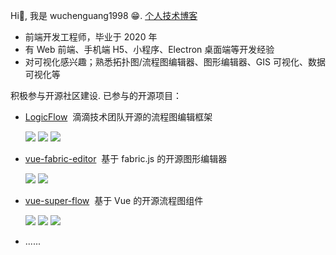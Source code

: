 Hi👋, 我是 wuchenguang1998 😁. [个人技术博客](https://wuchenguang1998.github.io/)

- 前端开发工程师，毕业于 2020 年
- 有 Web 前端、手机端 H5、小程序、Electron 桌面端等开发经验
- 对可视化感兴趣；熟悉拓扑图/流程图编辑器、图形编辑器、GIS 可视化、数据可视化等

积极参与开源社区建设. 已参与的开源项目：

- <div><a href="https://github.com/didi/LogicFlow">LogicFlow</a>&nbsp;&nbsp;滴滴技术团队开源的流程图编辑框架</div>

  ![](https://img.shields.io/github/stars/didi/LogicFlow?style=plastic) ![](https://img.shields.io/github/forks/didi/LogicFlow?style=plastic) ![](https://img.shields.io/npm/dm/@logicflow/core?style=plastic)

- <div><a href="https://github.com/nihaojob/vue-fabric-editor">vue-fabric-editor</a>&nbsp;&nbsp;基于 fabric.js 的开源图形编辑器</div>

  ![](https://img.shields.io/github/stars/nihaojob/vue-fabric-editor?style=plastic) ![](https://img.shields.io/github/forks/nihaojob/vue-fabric-editor?style=plastic)

- <div><a href="https://github.com/caohuatao/vue-super-flow">vue-super-flow</a>&nbsp;&nbsp;基于 Vue 的开源流程图组件</div>

  ![](https://img.shields.io/github/stars/caohuatao/vue-super-flow?style=plastic) ![](https://img.shields.io/github/forks/caohuatao/vue-super-flow?style=plastic) ![](https://img.shields.io/npm/dm/vue-super-flow?style=plastic)

- ......
